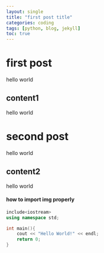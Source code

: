 ```yaml
---
layout: single
title: "first post title"
categories: coding
tags: [python, blog, jekyll]
toc: true
---
```


# first post

hello world

## content1

hello world

# second post

hello world

## content2

hello world

#### how to import img properly

```c++
include<iostream>
using namespace std;

int main(){
    cout << "Hello World!" << endl;
    return 0;
}
```

